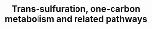 ---
annotations:
- id: PW:0000002
  parent: classic metabolic pathway
  type: Pathway Ontology
  value: classic metabolic pathway
- id: PW:0000189
  parent: regulatory pathway
  type: Pathway Ontology
  value: folate mediated one-carbon metabolic pathway
- id: PW:0000140
  parent: regulatory pathway
  type: Pathway Ontology
  value: folate metabolic pathway
authors:
- Leonjohn2008
- MaintBot
- Mkutmon
- Khanspers
- MirellaKalafati
- Jessev1993
- DeSl
- Egonw
- Eweitz
citedin:
- link: 10.1159/000535120
  title: Human Monocytes Exposed to SARS-CoV-2 Display Features of Innate Immune Memory
    Producing High Levels of CXCL10 upon Restimulation (2023)
- link: 10.1038/s41598-023-33585-2
  title: Bioinformatics analysis of the pathogenic link between Epstein-Barr virus
    infection, systemic lupus erythematosus and diffuse large B cell lymphoma (2023)
- link: PMC12198134
  title: Investigation of the relationship between chronic hepatitis B and tuberculosis
    using bioinformatics and systems biology approaches (2025)
- link: PMC11831748
  title: Bioinformatics analysis identifies dysregulation of miR-548F-3p and its hub
    gene in triple-negative breast cancer (2025)
communities: []
description: This pathway shows the (one) carbon metabolism over grey and related
  pathways around it.  The one carbon donor pathway (WP2190) has been added to this
  one (additional conversions are coloured green for clarity of the origin); as well
  as WP3940 (overlapping content in bold), which was based on [KEGG](https://www.genome.jp/dbget-bin/www_bget?pathway+mmu00270)
  and inferred from Mus musculus pathway [WP1770_96326](http://wikipathways.org/instance/WP1770_r96326)
  with a 100.0% conversion rate.  Proteins on this pathway have targeted assays available
  via the [CPTAC Assay Portal](https://assays.cancer.gov/available_assays?wp_id=WP2525).
last-edited: 2025-03-03
ndex: 1e974613-8b65-11eb-9e72-0ac135e8bacf
organisms:
- Homo sapiens
redirect_from:
- /index.php/Pathway:WP2525
- /instance/WP2525
- /instance/WP2525_r137431
revision: r137431
schema-jsonld:
- '@context': https://schema.org/
  '@id': https://wikipathways.github.io/pathways/WP2525.html
  '@type': Dataset
  creator:
    '@type': Organization
    name: WikiPathways
  description: This pathway shows the (one) carbon metabolism over grey and related
    pathways around it.  The one carbon donor pathway (WP2190) has been added to this
    one (additional conversions are coloured green for clarity of the origin); as
    well as WP3940 (overlapping content in bold), which was based on [KEGG](https://www.genome.jp/dbget-bin/www_bget?pathway+mmu00270)
    and inferred from Mus musculus pathway [WP1770_96326](http://wikipathways.org/instance/WP1770_r96326)
    with a 100.0% conversion rate.  Proteins on this pathway have targeted assays
    available via the [CPTAC Assay Portal](https://assays.cancer.gov/available_assays?wp_id=WP2525).
  keywords:
  - (S)-2-Aminobutanoate
  - 10-Formyl-THF
  - 10-formyldihydrofolate
  - 2-oxobutanoate
  - 3-Sulfinoalanine
  - 3P-Glycerate
  - 3P-Hydroxypyruvate
  - 5,10-Methenyl-THF
  - 5,10-Methenyltetrahydrofolic acid
  - 5,10-Methylene-THF
  - 5-Methyltetrahydrofolic acid
  - 5-oxoproline
  - AGXT2
  - AHCY
  - AHCYL1
  - AHCYL2
  - ALDH7A1
  - AMT
  - Acetylcholine
  - BAAT
  - BCAT1
  - BCAT2
  - BHMT
  - BHMT2
  - Betaine
  - Betainealdehyde
  - CBS
  - CBSL
  - CDO1
  - CDP-Ethanolamine
  - CDP-choline
  - CEPT1
  - CHDH
  - CHKA
  - CHKB
  - CHPT1
  - CSAD
  - CTH
  - Choline
  - Cysteine sulphinate
  - DHFR
  - DHFR2
  - DHFRL1
  - DMGDH
  - DNM1
  - DNMT3A
  - DNMT3B
  - DNMT3L
  - Decarboxylated SAM
  - Dihydrofolate
  - Dimethylglycine
  - ETNK1
  - ETNK2
  - Ethanolamine
  - Folic acid
  - GAD1
  - GAD2
  - GCLC
  - GCLM
  - GNMT
  - GPX1
  - GPX2
  - GPX3
  - GPX4
  - GPX5
  - GPX6
  - GPX7
  - GSR
  - GSS
  - Glutamate
  - Glutathione
  - Glutathione (GSH)
  - Glutathione disulfide (GSSG)
  - Glycine
  - Homocysteine
  - Hypotaurine
  - L-Cystathionine
  - L-Cysteine
  - L-Methionine
  - L-Serine
  - MAT1A
  - MAT2A
  - MAT2B
  - MTHFD1
  - MTHFD1L
  - MTHFD2
  - MTHFD2L
  - MTHFR
  - MTR
  - NADP
  - NADPH
  - O-Phosphoethanolamine
  - Ophthalmate
  - Ornithine
  - PCYT1A
  - PCYT1B
  - PCYT2
  - PEMT
  - PHGDH
  - PLD1
  - PSAT1
  - PSPH
  - Phosphatidylcholines
  - Phosphatidylethanolamine
  - Phosphocholine
  - Phosphoserine
  - Putrescine
  - S-Adenosylhomocysteine
  - S-Adenosylmethionine
  - SARDH
  - SHMT1
  - SHMT2
  - SLC25A48
  - SOD1
  - SOD2
  - SOD3
  - Sarcosine
  - Spermidine
  - Spermine
  - THF
  - TYMS
  - Taurine
  - Taurochenodesoxycholic acid
  - Taurocholic acid
  - Tetrahydrofolic acid
  - Total Phospholipids
  - dTMP
  - dUMP
  - gamma-Glutamylcysteine
  - gamma-L-Glutamyl-L-2-aminobutyrate
  license: CC0
  name: Trans-sulfuration, one-carbon metabolism and related pathways
seo: CreativeWork
title: Trans-sulfuration, one-carbon metabolism and related pathways
wpid: WP2525
---